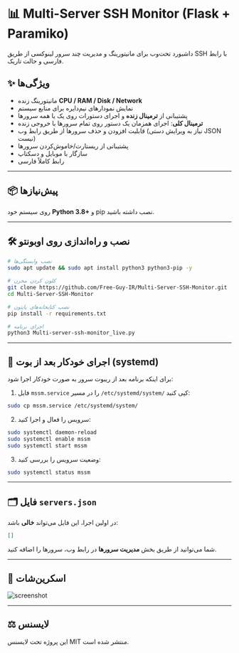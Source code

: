 
# 📊 Multi-Server SSH Monitor (Flask + Paramiko)

داشبورد تحت‌وب برای مانیتورینگ و مدیریت چند سرور لینوکسی از طریق SSH با رابط فارسی و حالت تاریک.

## ✨ ویژگی‌ها

- مانیتورینگ زنده **CPU / RAM / Disk / Network**
- نمایش نمودارهای نیم‌دایره برای منابع سیستم
- پشتیبانی از **ترمینال زنده** و اجرای دستورات روی یک یا همه سرورها
- **ترمینال کلی**: اجرای همزمان یک دستور روی تمام سرورها با خروجی زنده
- قابلیت افزودن و حذف سرورها از طریق رابط وب (نیاز به ویرایش دستی JSON نیست)
- پشتیبانی از ریستارت/خاموش‌کردن سرورها
- سازگار با موبایل و دسکتاپ
- رابط کاملاً فارسی

---

## 📦 پیش‌نیازها

روی سیستم خود **Python 3.8+** و pip نصب داشته باشید.

---

## 🛠 نصب و راه‌اندازی روی اوبونتو

```bash
# نصب وابستگی‌ها
sudo apt update && sudo apt install python3 python3-pip -y

# کلون کردن مخزن
git clone https://github.com/Free-Guy-IR/Multi-Server-SSH-Monitor.git
cd Multi-Server-SSH-Monitor

# نصب کتابخانه‌های پایتون
pip install -r requirements.txt

# اجرای برنامه
python3 Multi-server-ssh-monitor_live.py
```

---

## 🚀 اجرای خودکار بعد از بوت (systemd)

برای اینکه برنامه بعد از ریبوت سرور به صورت خودکار اجرا شود:

1. فایل `mssm.service` را در مسیر `/etc/systemd/system/` کپی کنید:
```bash
sudo cp mssm.service /etc/systemd/system/
```

2. سرویس را فعال و اجرا کنید:
```bash
sudo systemctl daemon-reload
sudo systemctl enable mssm
sudo systemctl start mssm
```

3. وضعیت سرویس را بررسی کنید:
```bash
sudo systemctl status mssm
```

---

## 🗂 فایل `servers.json`

در اولین اجرا، این فایل می‌تواند **خالی** باشد:
```json
[]
```
شما می‌توانید از طریق بخش **مدیریت سرورها** در رابط وب، سرورها را اضافه کنید.

---

## 📸 اسکرین‌شات

![screenshot](screenshot.png)

---

## ⚖ لایسنس

این پروژه تحت لایسنس MIT منتشر شده است.
